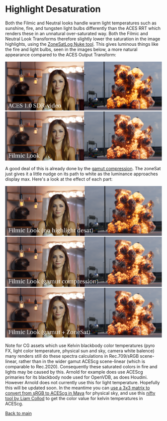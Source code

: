# Highlight Desaturation

Both the Filmic and Neutral looks handle warm light temperatures such as sunshine, fire, and tungsten light bulbs differently than the ACES RRT which renders these in an unnatural over-saturated way. Both the Filmic and Neutral Look Transforms therefore slightly lower the saturation in the image highlights, using the [ZoneSatLog Nuke tool](https://community.acescentral.com/t/look-transforms/3885/39). This gives luminous things like the fire and light bulbs, seen in the images below, a more natural appearance compared to the ACES Output Transform: 
   
   ![light](img/kelvin_rrt.png)
   ![light2](img/kelvin_filmic.png)
   
A good deal of this is already done by the [gamut compression](gamut.md). The zoneSat just gives it a little nudge on its path to white as the luminance approaches display max. Here's a look at the effect of each part:

   ![light3](img/kelvin_base.png)
   ![light4](img/kelvin_gamut.png)
   ![light5](img/kelvin_zone.png)
   
Note for CG assets which use Kelvin blackbody color temperatures (pyro FX, light color temperature, physical sun and sky, camera white balence) many renders still do these spectra calculations in Rec.709/sRGB scene-linear, rather than in the wider gamut ACEScg scene-linear (which is comparable to Rec.2020). Consequently these saturated colors in fire and lights may be caused by this. Arnold for example does use ACEScg primaries for its blackbody node used for OpenVDB, as does Houdini. However Arnold does not currently use this for light temperature. Hopefully this will be updated soon. In the meantime you can [use a 3x3 matrix to convert from sRGB to ACEScg in Maya](https://community.acescentral.com/t/acescg-vs-linear-srgb-709-cg-rendering/1512/7) for physical sky, and use this [nifty tool by Liam Collod](https://share.streamlit.io/mrlixm/streamlit_temperature2rgb/main/src/app.py) to get the color value for kelvin temperatures in ACEScg.


   
[Back to main](../StdX_ACES)
